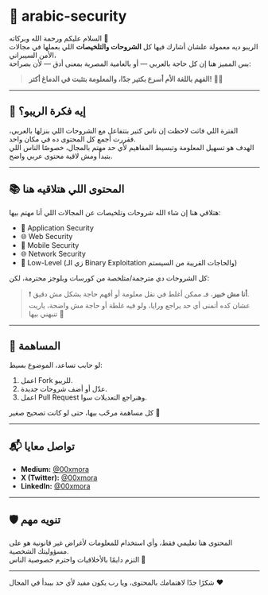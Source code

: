 # 🔐 arabic-security

السلام عليكم ورحمة الله وبركاته 👋  
الريبو ديه معمولة علشان أشارك فيها كل **الشروحات والتلخيصات** اللي بعملها في مجالات الأمن السيبراني،  
بس المميز هنا إن كل حاجة بالعربي — أو بالعامية المصرية بمعنى أدق — لأن بصراحة:

> **الفهم باللغة الأم أسرع بكتير جدًا، والمعلومة بتثبت في الدماغ أكتر!** 🧠💥

---

## 🧭 إيه فكرة الريبو؟

الفترة اللي فاتت لاحظت إن ناس كتير بتتفاعل مع الشروحات اللي بنزلها بالعربي، فقررت أجمع كل المحتوى ده في مكان واحد.  
الهدف هو تسهيل المعلومة وتبسيط المفاهيم لأي حد مهتم بالمجال، خصوصًا الناس اللي بتبدأ ومش لاقية محتوى عربي واضح.

---

## 📚 المحتوى اللي هتلاقيه هنا

هتلاقي هنا إن شاء الله شروحات وتلخيصات عن المجالات اللي أنا مهتم بيها:

- 🔐 Application Security  
- 🌐 Web Security  
- 📱 Mobile Security  
- 🌐 Network Security  
- 🧬 Low-Level (زي الـ Binary Exploitation والحاجات القريبة من السيستم)

كل الشروحات دي مترجمة/متلخصة من كورسات وبلوجز محترمة، لكن:

> ❗ **أنا مش خبير**، فـ ممكن أغلط في نقل معلومة أو أفهم حاجة بشكل مش دقيق.  
> عشان كده أتمنى أي حد يراجع ورايا، ولو فيه غلطة أو حاجة مش واضحة، ياريت تنبهني بيها 🙏

---

## 🤝 المساهمة

لو حابب تساعد، الموضوع بسيط:

1. اعمل Fork للريبو.
2. عدّل أو أضف شروحات جديدة.
3. اعمل Pull Request وهنراجع التعديلات سوا.

كل مساهمة مرحّب بيها، حتى لو كانت تصحيح صغير 🙌

---

## 📬 تواصل معايا

- **Medium:** [@00xmora](https://medium.com/@00xmora)  
- **X (Twitter):** [@00xmora](https://x.com/00xmora)  
- **LinkedIn:** [@00xmora](https://www.linkedin.com/in/00xmora)

---

## 🛡️ تنويه مهم

المحتوى هنا تعليمي فقط، وأي استخدام للمعلومات لأغراض غير قانونية هو على مسؤوليتك الشخصية.  
التزم دايمًا بالأخلاقيات واحترم خصوصية الناس 🙏

---

شكرًا جدًا لاهتمامك بالمحتوى، ويا رب يكون مفيد لأي حد بيبدأ في المجال ♥

